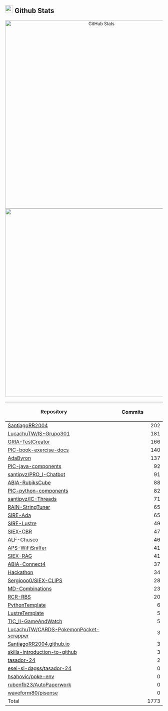 ## <img src="https://media.giphy.com/media/iY8CRBdQXODJSCERIr/giphy.gif" width="25"><b> Github Stats </b>

<p align="center">
  <a href="https://github.com/SantiagoRR2004">
    <img
      width="600px"
      src="https://github-readme-stats-liard-nu-21.vercel.app/api?username=SantiagoRR2004&show_icons=true&hide_title=true&show=reviews,prs_merged&include_all_commits=true"
      alt="GitHub Stats"
      />
    <img
      width="600px"
      src="https://github-readme-stats-liard-nu-21.vercel.app/api/top-langs/?username=SantiagoRR2004&langs_count=20"
      />
  </a>
</p>

| <img width="1000"><br><p align="center">Repository | <img width="1000" height="1"><br><p align="center">Commits  |
|:----------|----------:|
| [SantiagoRR2004](https://github.com/SantiagoRR2004/SantiagoRR2004) | 202 |
| [LucachuTW/IS-Grupo301](https://github.com/LucachuTW/IS-Grupo301) | 181 |
| [GRIA-TestCreator](https://github.com/SantiagoRR2004/GRIA-TestCreator) | 166 |
| [PIC-book-exercise-docs](https://github.com/SantiagoRR2004/PIC-book-exercise-docs) | 140 |
| [AdaByron](https://github.com/SantiagoRR2004/AdaByron) | 137 |
| [PIC-java-components](https://github.com/SantiagoRR2004/PIC-java-components) | 92 |
| [santipvz/PRO_I-Chatbot](https://github.com/santipvz/PRO_I-Chatbot) | 91 |
| [ABIA-RubiksCube](https://github.com/SantiagoRR2004/ABIA-RubiksCube) | 88 |
| [PIC-python-components](https://github.com/SantiagoRR2004/PIC-python-components) | 82 |
| [santipvz/IC-Threads](https://github.com/santipvz/IC-Threads) | 71 |
| [RAIN-StringTuner](https://github.com/SantiagoRR2004/RAIN-StringTuner) | 65 |
| [SIRE-Ada](https://github.com/SantiagoRR2004/SIRE-Ada) | 65 |
| [SIRE-Lustre](https://github.com/SantiagoRR2004/SIRE-Lustre) | 49 |
| [SIEX-CBR](https://github.com/SantiagoRR2004/SIEX-CBR) | 47 |
| [ALF-Chusco](https://github.com/SantiagoRR2004/ALF-Chusco) | 46 |
| [APS-WiFiSniffer](https://github.com/SantiagoRR2004/APS-WiFiSniffer) | 41 |
| [SIEX-RAG](https://github.com/SantiagoRR2004/SIEX-RAG) | 41 |
| [ABIA-Connect4](https://github.com/SantiagoRR2004/ABIA-Connect4) | 37 |
| [Hackathon](https://github.com/SantiagoRR2004/Hackathon) | 34 |
| [Sergiooo0/SIEX-CLIPS](https://github.com/Sergiooo0/SIEX-CLIPS) | 28 |
| [MD-Combinations](https://github.com/SantiagoRR2004/MD-Combinations) | 23 |
| [RCR-RBS](https://github.com/SantiagoRR2004/RCR-RBS) | 20 |
| [PythonTemplate](https://github.com/SantiagoRR2004/PythonTemplate) | 6 |
| [LustreTemplate](https://github.com/SantiagoRR2004/LustreTemplate) | 5 |
| [TIC_II-GameAndWatch](https://github.com/SantiagoRR2004/TIC_II-GameAndWatch) | 5 |
| [LucachuTW/CARDS-PokemonPocket-scrapper](https://github.com/LucachuTW/CARDS-PokemonPocket-scrapper) | 3 |
| [SantiagoRR2004.github.io](https://github.com/SantiagoRR2004/SantiagoRR2004.github.io) | 3 |
| [skills-introduction-to-github](https://github.com/SantiagoRR2004/skills-introduction-to-github) | 3 |
| [tasador-24](https://github.com/SantiagoRR2004/tasador-24) | 2 |
| [esei-si-dagss/tasador-24](https://github.com/esei-si-dagss/tasador-24) | 0 |
| [hsahovic/poke-env](https://github.com/hsahovic/poke-env) | 0 |
| [rubenfb23/AutoPaperwork](https://github.com/rubenfb23/AutoPaperwork) | 0 |
| [waveform80/pisense](https://github.com/waveform80/pisense) | 0 |
| Total | 1773 |
